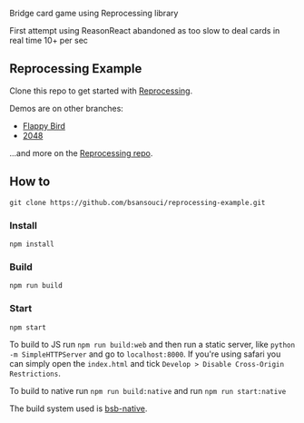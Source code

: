Bridge card game using Reprocessing library

First attempt using ReasonReact abandoned as too slow to deal cards in real time 10+ per sec

Reprocessing Example
---

Clone this repo to get started with [Reprocessing](https://github.com/schmavery/reprocessing).

Demos are on other branches:

- [Flappy Bird](https://github.com/bsansouci/reprocessing-example/tree/livestream-flappybird)
- [2048](https://github.com/bsansouci/reprocessing-example/tree/2048)

...and more on the [Reprocessing repo](https://github.com/schmavery/reprocessing#projects-using-reprocessing).

## How to
```
git clone https://github.com/bsansouci/reprocessing-example.git
```

### Install

```
npm install
```

### Build
```
npm run build
```

### Start
```
npm start
```

To build to JS run `npm run build:web` and then run a static server, like `python -m SimpleHTTPServer` and go to `localhost:8000`. If you're using safari you can simply open the `index.html` and tick `Develop > Disable Cross-Origin Restrictions`.

To build to native run `npm run build:native` and run `npm run start:native`

The build system used is [bsb-native](https://github.com/bsansouci/bucklescript).
